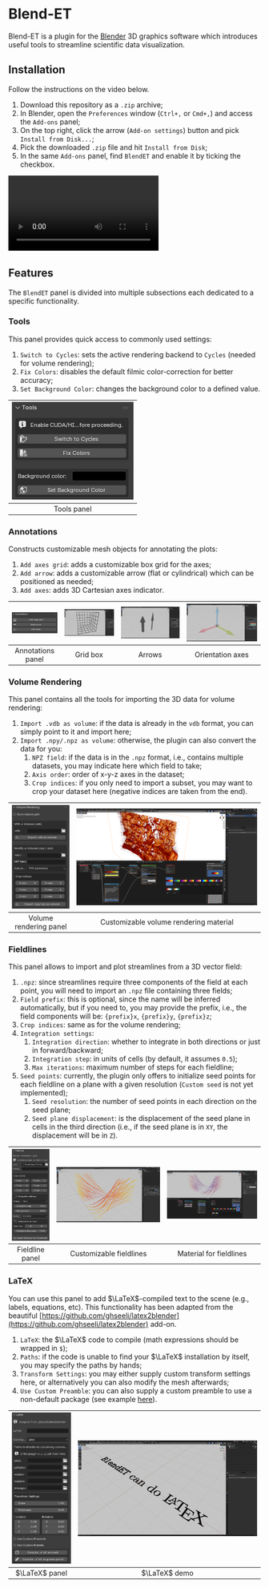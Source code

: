# Blend-ET

Blend-ET is a plugin for the [Blender](https://www.blender.org/) 3D graphics software which introduces useful tools to streamline scientific data visualization.

## Installation

Follow the instructions on the video below.

1. Download this repository as a `.zip` archive;
2. In Blender, open the `Preferences` window (`Ctrl+,` or `Cmd+,`) and access the `Add-ons` panel;
3. On the top right, click the arrow (`Add-on settings`) button and pick `Install from Disk...`;
4. Pick the downloaded `.zip` file and hit `Install from Disk`;
5. In the same `Add-ons` panel, find `BlendET` and enable it by ticking the checkbox.

![](docs/blendet-howto.webm)

## Features

The `BlendET` panel is divided into multiple subsections each dedicated to a specific functionality.

### Tools

This panel provides quick access to commonly used settings:

1. `Switch to Cycles`: sets the active rendering backend to `Cycles` (needed for volume rendering);
2. `Fix Colors`: disables the default filmic color-correction for better accuracy;
3. `Set Background Color`: changes the background color to a defined value.

| ![](docs/tools-panel.png) |
|:---:|
| Tools panel |

### Annotations

Constructs customizable mesh objects for annotating the plots:

1. `Add axes grid`: adds a customizable box grid for the axes;
2. `Add arrow`: adds a customizable arrow (flat or cylindrical) which can be positioned as needed;
3. `Add axes`: adds 3D Cartesian axes indicator.

| ![](docs/annotations-panel.png) | ![](docs/annotation-grid-demo.png) | ![](docs/annotation-arrows-demo.png) | ![](docs/annotation-axes-demo.png) |
|:---:|:---:|:---:|:---:|
| Annotations panel | Grid box | Arrows | Orientation axes |

### Volume Rendering

This panel contains all the tools for importing the 3D data for volume rendering:

1. `Import .vdb as volume`: if the data is already in the `vdb` format, you can simply point to it and import here;
2. `Import .npy/.npz as volume`: otherwise, the plugin can also convert the data for you:
   1. `NPZ field`: if the data is in the `.npz` format, i.e., contains multiple datasets, you may indicate here which field to take;
   2. `Axis order`: order of x-y-z axes in the dataset;
   3. `Crop indices`: if you only need to import a subset, you may want to crop your dataset here (negative indices are taken from the end).

| ![](docs/volume-rendering-panel.png) | ![](docs/volume-rendering-demo.png) |
|:---:|:---:|
| Volume rendering panel | Customizable volume rendering material |

### Fieldlines

This panel allows to import and plot streamlines from a 3D vector field:

1. `.npz`: since streamlines require three components of the field at each point, you will need to import an `.npz` file containing three fields; 
2. `Field prefix`: this is optional, since the name will be inferred automatically, but if you need to, you may provide the prefix, i.e., the field components will be: `{prefix}x`, `{prefix}y`, `{prefix}z`;
3. `Crop indices`: same as for the volume rendering;
4. `Integration settings`:
   1. `Integration direction`: whether to integrate in both directions or just in forward/backward;
   2. `Integration step`: in units of cells (by default, it assumes `0.5`);
   3. `Max iterations`: maximum number of steps for each fieldline;
5. `Seed points`: currently, the plugin only offers to initialize seed points for each fieldline on a plane with a given resolution (`Custom seed` is not yet implemented);
   1. `Seed resolution`: the number of seed points in each direction on the seed plane;
   2. `Seed plane displacement`: is the displacement of the seed plane in cells in the third direction (i.e., if the seed plane is in `XY`, the displacement will be in `Z`).

| ![](docs/fieldlines-panel.png) | ![](docs/fieldlines-demo.jpg) | ![](docs/fieldlines-material-demo.png) |
|:---:|:---:|:---:|
| Fieldline panel | Customizable fieldlines | Material for fieldlines |

### LaTeX

You can use this panel to add $\LaTeX$-compiled text to the scene (e.g., labels, equations, etc). This functionality has been adapted from the beautiful [https://github.com/ghseeli/latex2blender](https://github.com/ghseeli/latex2blender) add-on.

1. `LaTeX`: the $\LaTeX$ code to compile (math expressions should be wrapped in `$`);
2. `Paths`: if the code is unable to find your $\LaTeX$ installation by itself, you may specify the paths by hands;
3. `Transform Settings`: you may either supply custom transform settings here, or alternatively you can also modify the mesh afterwards;
4. `Use Custom Preamble`: you can also supply a custom preamble to use a non-default package (see example [here](https://github.com/ghseeli/latex2blender/blob/master/custom_preamble_example.tex)).

| ![](docs/latex-panel.png) | ![](docs/latex-demo.png) |
|:---:|:---:|
| $\LaTeX$ panel | $\LaTeX$ demo |
